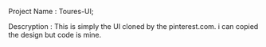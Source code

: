 Project Name : Toures-UI;

Descryption : This is simply the UI cloned by the pinterest.com. i can copied the design but code is mine.